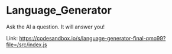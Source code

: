 # Language_Generator
Ask the AI a question. It will answer you! 

Link: https://codesandbox.io/s/language-generator-final-qmo99?file=/src/index.js
